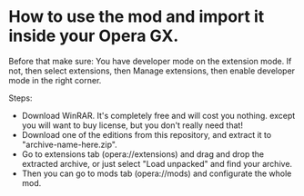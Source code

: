 # How to use the mod and import it inside your Opera GX.

Before that make sure:
You have developer mode on the extension mode.
If not, then select extensions, then Manage extensions, then enable developer mode in the right corner.

Steps:
- Download WinRAR. It's completely free and will cost you nothing. except you will want to buy license, but you don't really need that!
- Download one of the editions from this repository, and extract it to "archive-name-here.zip".
- Go to extensions tab (opera://extensions) and drag and drop the extracted archive, or just select "Load unpacked" and find your archive.
- Then you can go to mods tab (opera://mods) and configurate the whole mod.

